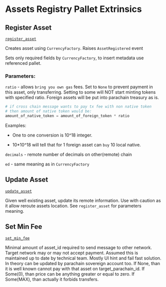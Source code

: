 <!-- AUTOMATICALLY GENERATED -->
<!-- Generated at 2022-08-29T23:24:06.536798Z -->

# Assets Registry Pallet Extrinsics

## Register Asset

[`register_asset`](https://dali.devnets.composablefinance.ninja/doc/pallet_assets_registry/pallet/enum.Call.html#variant.register_asset)

Creates asset using `CurrencyFactory`.
Raises `AssetRegistered` event

Sets only required fields by `CurrencyFactory`, to insert metadata use referenced
pallet.

### Parameters:

`ratio` -  allows `bring you own gas` fees.
Set to `None` to prevent payment in this asset, only transferring.
Setting to some will NOT start minting tokens with specified ratio.
Foreign assets will be put into parachain treasury as is.

````python
# if cross chain message wants to pay tx fee with non native token
# then amount of native token would be:
amount_of_native_token = amount_of_foreign_token * ratio
````

Examples:

* One to one conversion is 10^18 integer.

* 10\*10^18 will tell that for 1 foreign asset can `buy` 10 local native.

`decimals` - remote number of decimals on other(remote) chain

`ed` - same meaning as in `CurrencyFactory`

## Update Asset

[`update_asset`](https://dali.devnets.composablefinance.ninja/doc/pallet_assets_registry/pallet/enum.Call.html#variant.update_asset)

Given well existing asset, update its remote information.
Use with caution as it allow reroute assets location.
See `register_asset` for parameters meaning.

## Set Min Fee

[`set_min_fee`](https://dali.devnets.composablefinance.ninja/doc/pallet_assets_registry/pallet/enum.Call.html#variant.set_min_fee)

Minimal amount of asset_id required to send message to other network.
Target network may or may not accept payment.
Assumed this is maintained up to date by technical team.
Mostly UI hint and fail fast solution.
In theory can be updated by parachain sovereign account too.
If None, than it is well known cannot pay with that asset on target_parachain_id.
If Some(0), than price can be anything greater or equal to zero.
If Some(MAX), than actually it forbids transfers.
